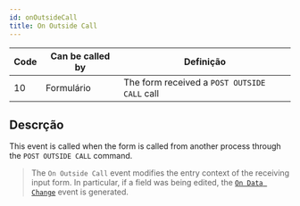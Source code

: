 ```yaml
---
id: onOutsideCall
title: On Outside Call
---
```


| Code | Can be called by | Definição                                    |
| ---- | ---------------- | -------------------------------------------- |
| 10   | Formulário       | The form received a `POST OUTSIDE CALL` call |


## Descrção

This event is called when the form is called from another process through the `POST OUTSIDE CALL` command.

> The `On Outside Call` event modifies the entry context of the receiving input form. In particular, if a field was being edited, the [`On Data Change`](onDataChange.md) event is generated.

